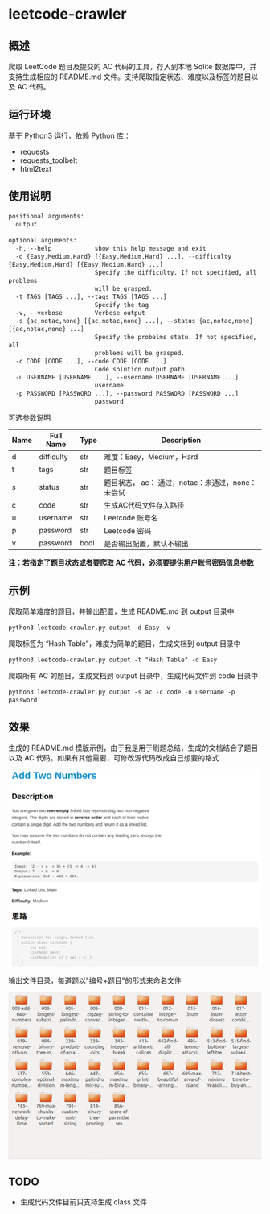 # leetcode-crawler

## 概述

爬取 LeetCode 题目及提交的 AC 代码的工具，存入到本地 Sqlite 数据库中，并支持生成相应的 README.md 文件。支持爬取指定状态、难度以及标签的题目以及 AC 代码。

## 运行环境

基于 Python3 运行，依赖 Python 库：

* requests
* requests_toolbelt
* html2text

## 使用说明

```
positional arguments:
  output

optional arguments:
  -h, --help            show this help message and exit
  -d {Easy,Medium,Hard} [{Easy,Medium,Hard} ...], --difficulty {Easy,Medium,Hard} [{Easy,Medium,Hard} ...]
                        Specify the difficulty. If not specified, all problems
                        will be grasped.
  -t TAGS [TAGS ...], --tags TAGS [TAGS ...]
                        Specify the tag
  -v, --verbose         Verbose output
  -s {ac,notac,none} [{ac,notac,none} ...], --status {ac,notac,none} [{ac,notac,none} ...]
                        Specify the probelms statu. If not specified, all
                        problems will be grasped.
  -c CODE [CODE ...], --code CODE [CODE ...]
                        Code solution output path.
  -u USERNAME [USERNAME ...], --username USERNAME [USERNAME ...]
                        username
  -p PASSWORD [PASSWORD ...], --password PASSWORD [PASSWORD ...]
                        password
```

可选参数说明

| Name  | Full Name  | Type | Description   |
| ----  | ----       | ---- | ----          |
| d     | difficulty | str  | 难度：Easy，Medium，Hard |
| t     | tags       | str  | 题目标签  |
| s     | status     | str  | 题目状态， ac： 通过，notac：未通过，none：未尝试 |
| c     | code       | str  | 生成AC代码文件存入路径 |
| u     | username   | str  | Leetcode 账号名       |
| p     | password   | str  | Leetcode 密码         |
| v     | password   | bool | 是否输出配置，默认不输出 |

**注：若指定了题目状态或者要爬取 AC 代码，必须要提供用户账号密码信息参数**

## 示例

爬取简单难度的题目，并输出配置，生成 README.md 到 output 目录中

``` shell
python3 leetcode-crawler.py output -d Easy -v
```

爬取标签为 “Hash Table”，难度为简单的题目，生成文档到 output 目录中

``` shell
python3 leetcode-crawler.py output -t "Hash Table" -d Easy
```

爬取所有 AC 的题目，生成文档到 output 目录中，生成代码文件到 code 目录中

``` shell
python3 leetcode-crawler.py output -s ac -c code -u username -p password
```

## 效果

生成的 README.md 模版示例，由于我是用于刷题总结，生成的文档结合了题目以及 AC 代码。如果有其他需要，可修改源代码改成自己想要的格式

![文档示例](https://github.com/zhouyuzhouyu/leetcode-cn-crawler/raw/master/Screenshots/1.png)

输出文件目录，每道题以"编号+题目"的形式来命名文件

![生成目录](https://github.com/zhouyuzhouyu/leetcode-cn-crawler/raw/master/Screenshots/2.png)

## TODO

* 生成代码文件目前只支持生成 class 文件

